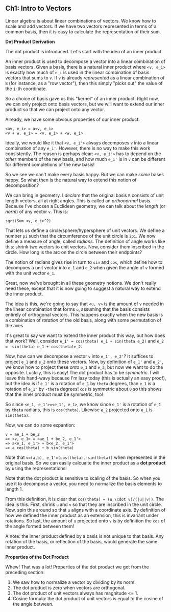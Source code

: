 ## Ch1: Intro to Vectors

Linear algebra is about linear combinations of vectors. We know how to
scale and add vectors. If we have two vectors represented in terms of
a common basis, then it is easy to calculate the representation of
their sum.

**Dot Product Derivation**

The dot product is introduced. Let's start with the idea of an inner
product.

An inner product is used to decompose a vector into a linear
combination of basis vectors. Given a basis, there is a natural inner
product where `<v, e_i>` is exactly how much of `e_i` is used in the
linear combination of basis vectors that sums to `v`. If `v` is
already *represented* as a linear combination of `B` (for instance, as
a "row vector"), then this simply "picks out" the value of the `i`-th
coordinate.

So a choice of basis gave us this "kernel" of an inner product. Right
now, we can only project onto basis vectors, but we will want to
extend our inner product so that we can project onto any vector.

Already, we have some obvious properties of our inner product:

    <av, e_i> = a<v, e_i>
    <v + w, e_i> = <v, e_i> + <w, e_i>

Ideally, we would like it that `<v, e_i'>` always decomposes `v` into
a linear combination of any `e_i'`. However, there is no way to make
this work consistently. The reason is perhaps clear: `<v, e_i'>` has
to depend on the *other* members of the new basis, and how much `e_i'`
is in `v` can be different for different completions of the new basis!

So we see we can't make every basis happy. But we can make *some*
bases happy. So what then is the natural way to extend this notion of
decomposition?

We can bring in geometry. I *declare* that the original basis `B`
consists of unit length vectors, all at right angles. This is called
an *orthonormal* basis. Because I've chosen a Euclidean geometry, we
can talk about the *length* (or *norm*) of any vector `v`. This is:

    sqrt(Sum <v, e_i>^2)

That lets us define a circle/sphere/hypersphere of unit vectors. We
define a number `pi` such that the circumference of the unit circle is
`2pi`. We now define a measure of angle, called *radians*. The
definition of angle works like this: shrink two vectors to unit
vectors. Now, consider them inscribed in the circle. How long is the
arc on the circle between their endpoints?

The notion of radians gives rise in turn to `sin` and `cos`, which
define how to decompoes a unit vector into `e_1` and `e_2` when given
the angle of `v` formed with the unit vector `e_1`.

Great, now we've brought in all these geometry notions. We don't
really need these, except that it is now going to suggest a natural
way to extend the inner product.

The idea is this, we're going to say that `<u, v>` is the amount of
`v` needed in the linear combination that forms `u`, assuming that the
basis consists entirely of orthogonal vectors. This happens exactly
when the new basis is a combination of *rotation* of the old basis,
along with some permutation of the axes.

It's great to say we want to extend the inner product this way, but
how does that work? Well, consider `e_1' = cos(theta) e_1 + sin(theta
e_2)` and `e_2 = -sin(theta) e_1 + cos(theta)e_2`.

Now, how can we decompose a vector `v` into `e_1', e_2'`? It suffices
to project `e_1` and `e_2` onto these vectors. Now, by definition of
`e_1'` and `e_2'`, we know how to project these *onto* `e_1` and
`e_2`, but now we want to do the opposite. Luckily, this is easy! The
dot product has to be *symmetric*. I will leave this hand-wavy because
I'm lazy today (this is actually an easy proof), but the idea is if
`e_1'` is a rotation of `e_1` by `theta` degrees, than `e_1` is a
rotation of `e_1'` by `-theta` degrees! `cos` is symmetric about `0`
so this shows that the inner product must be symmetric, too!

So since `<e_1, e_1'>=<e_1', e_1>`, we know since `e_1'` is a rotation
of `e_1` by `theta` radians, this is `cos(theta)`. Likewise `e_2`
projected onto `e_1` is `sin(theta)`.

Now, we can do some expantion:

    v = ae_1 + be_2
    => <v, e_1> = <ae_1 + be_2, e_1'>
    => a<e_1, e_1'> + b<e_2, e_1'>
    => a cos(theta) + b sin(theta)

Note that `v=(a,b), e_1'=(cos(theta), sin(theta))` when represented in
the original basis. So we can easily calcualte the inner product as a
**dot product** by using the representations!

Note that the dot product is sensitive to scaling of the basis. So
when you use it to decompose a vector, you need to normalize the basis
elements to length 1.

From this definition, it is clear that `cos(theta) = (u \cdot
v)/(|u||v|)`. The idea is this. First, shrink `u` and `v` so that they
are inscribed in the unit circle. Now, spin this around so that `u`
aligns with a coordinate axis. By definition of how we defined the
inner product as an extension, this is invariant under rotations. So
last, the amount of `u` projected onto `v` is by definition the `cos`
of the angle formed between them!

A note: the inner product defined by a basis is not unique to that
basis. Any rotation of the basis, or reflection of the basis, would
generate the same inner product.

**Properties of the Dot Product**

Whew! That was a lot! Properties of the dot product we got from the
preceding section:

1. We saw how to normalize a vector by dividing by its norm.
2. The dot product is zero when vectors are orthogonal.
3. The dot product of unit vectors always has magnitude <= 1.
4. Cosine formula: the dot product of unit vectors is equal to the
   cosine of the angle between.
